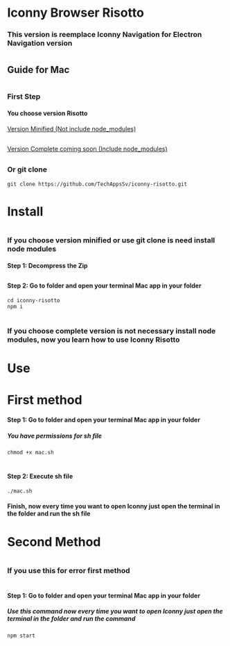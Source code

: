 # Iconny Browser Risotto
### This version is reemplace Iconny Navigation for Electron Navigation version
#
## Guide for Mac
#
### First Step
#### You choose version Risotto
[Version Minified (Not include node_modules)](#)
##
[Version Complete coming soon (Include node_modules)](#)
##
### Or git clone
~~~
git clone https://github.com/TechAppsSv/iconny-risotto.git
~~~
#
# Install
#

### If you choose version minified or use git clone is need install node modules
#### Step 1: Decompress the Zip
##
#### Step 2: Go to folder and open your terminal Mac app in your folder
~~~
cd iconny-risotto
npm i
~~~
#
##
### If you choose complete version is not necessary install node modules, now you learn how to use Iconny Risotto
#
# Use
#
# First method

#### Step 1: Go to folder and open your terminal Mac app in your folder
##### You have permissions for sh file
~~~
chmod +x mac.sh 
~~~
#
#### Step 2: Execute sh file

~~~
./mac.sh
~~~
#### Finish, now every time you want to open Iconny just open the terminal in the folder and run the sh file
#
#
# Second Method
#
### If you use this for  error first method

#
#### Step 1: Go to folder and open your terminal Mac app in your folder
##### Use this command now every time you want to open Iconny just open the terminal in the folder and run the command
~~~
npm start
~~~
